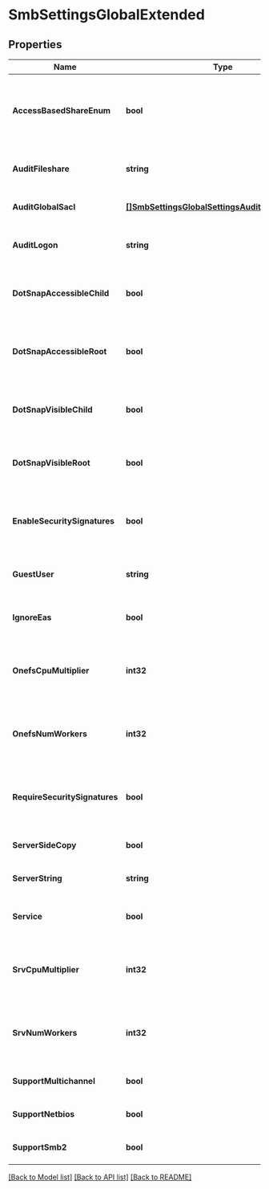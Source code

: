 # SmbSettingsGlobalExtended

## Properties
Name | Type | Description | Notes
------------ | ------------- | ------------- | -------------
**AccessBasedShareEnum** | **bool** | Only enumerate files and folders the requesting user has access to. | [optional] [default to null]
**AuditFileshare** | **string** | Specify level of file share audit events to log. | [optional] [default to null]
**AuditGlobalSacl** | [**[]SmbSettingsGlobalSettingsAuditGlobalSaclItem**](SmbSettingsGlobalSettingsAuditGlobalSaclItem.md) | Specifies a list of permissions to audit. | [optional] [default to null]
**AuditLogon** | **string** | Specify the level of logon audit events to log. | [optional] [default to null]
**DotSnapAccessibleChild** | **bool** | Allow access to .snapshot directories in share subdirectories. | [optional] [default to null]
**DotSnapAccessibleRoot** | **bool** | Allow access to the .snapshot directory in the root of the share. | [optional] [default to null]
**DotSnapVisibleChild** | **bool** | Show .snapshot directories in share subdirectories. | [optional] [default to null]
**DotSnapVisibleRoot** | **bool** | Show the .snapshot directory in the root of a share. | [optional] [default to null]
**EnableSecuritySignatures** | **bool** | Indicates whether the server supports signed SMB packets. | [optional] [default to null]
**GuestUser** | **string** | Specifies the fully-qualified user to use for guest access. | [optional] [default to null]
**IgnoreEas** | **bool** | Specify whether to ignore EAs on files. | [optional] [default to null]
**OnefsCpuMultiplier** | **int32** | Specify the number of OneFS driver worker threads per CPU. | [optional] [default to null]
**OnefsNumWorkers** | **int32** | Set the maximum number of OneFS driver worker threads. | [optional] [default to null]
**RequireSecuritySignatures** | **bool** | Indicates whether the server requires signed SMB packets. | [optional] [default to null]
**ServerSideCopy** | **bool** | Enable Server Side Copy. | [optional] [default to null]
**ServerString** | **string** | Provides a description of the server. | [optional] [default to null]
**Service** | **bool** | Specify whether service is enabled. | [optional] [default to null]
**SrvCpuMultiplier** | **int32** | Specify the number of SRV service worker threads per CPU. | [optional] [default to null]
**SrvNumWorkers** | **int32** | Set the maximum number of SRV service worker threads. | [optional] [default to null]
**SupportMultichannel** | **bool** | Support multichannel. | [optional] [default to null]
**SupportNetbios** | **bool** | Support NetBIOS. | [optional] [default to null]
**SupportSmb2** | **bool** | Support the SMB2 protocol on the server. | [optional] [default to null]

[[Back to Model list]](../README.md#documentation-for-models) [[Back to API list]](../README.md#documentation-for-api-endpoints) [[Back to README]](../README.md)


